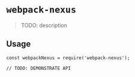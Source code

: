 # `webpack-nexus`

> TODO: description

## Usage

```
const webpackNexus = require('webpack-nexus');

// TODO: DEMONSTRATE API
```
